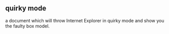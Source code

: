 <article><h2>quirky mode</h2>a document which will throw Internet Explorer in quirky mode and show you the faulty box model.</article>